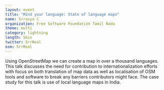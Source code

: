 ```yaml
---
layout: event
title: "Mind your language: State of language maps"
name: Srravya C
organization: Free Software Foundation Tamil Nadu
theme: multi
category: lightning
length: 5min
twitter: SrrReal
osm: SrrReal
---
```


Using OpenStreetMap we can create a map in over a thousand languages. This talk discusses the need for contribution to internationalization efforts with focus on both translation of map data as well as localisation of OSM tools and software to break any barriers contributors might face. The case study for this talk is use of local language maps in India.
